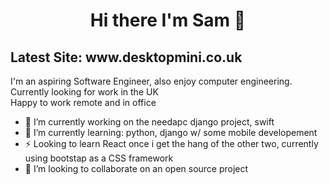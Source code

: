 <h1 align="center">
Hi there I'm Sam 👋
</h1>

<h2> Latest Site: <a>www.desktopmini.co.uk</a></h2>

<p>
I'm an aspiring Software Engineer, also enjoy computer engineering.<br>
Currently looking for work in the UK <br>
Happy to work remote and in office
</p>

- 🔭 I’m currently working on the needapc django project, swift
- 🌱 I’m currently learning: python, django w/ some mobile developement
- ⚡ Looking to learn React once i get the hang of the other two, currently using bootstap as a CSS framework
- 👯 I’m looking to collaborate on an open source project
<!--
**sgs22/sgs22** is a ✨ _special_ ✨ repository because its `README.md` (this file) appears on your GitHub profile.

Here are some ideas to get you started:

- 🔭 I’m currently working on ...
- 🌱 I’m currently learning ...
- 👯 I’m looking to collaborate on ...
- 🤔 I’m looking for help with ...
- 💬 Ask me about ...
- 📫 How to reach me: ...
- 😄 Pronouns: ...
- ⚡ Fun fact: ...
-->
